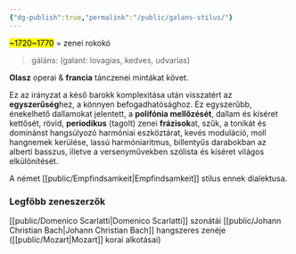 ```yaml
---
{"dg-publish":true,"permalink":"/public/galans-stilus/"}
---
```


<mark>~1720~1770</mark>
= zenei rokokó

> gáláns: (galant: lovagias, kedves, udvarias)

**Olasz** operai & **francia** tánczenei mintákat követ.

Ez az irányzat a késő barokk komplexitása után visszatért az **egyszerűség**hez, a könnyen befogadhatósághoz. Ez egyszerűbb, énekelhető dallamokat jelentett, a **polifónia mellőzését**, dallam és kíséret kettősét, rövid, **periodikus** (tagolt) zenei **frázisok**at, szűk, a tonikát és dominánst hangsúlyozó harmóniai eszköztárat, kevés moduláció, moll hangnemek kerülése, lassú harmóniaritmus, billentyűs darabokban az alberti basszus, illetve a versenyművekben szólista és kíséret világos elkülönítését.

A német [[public/Empfindsamkeit\|Empfindsamkeit]] stílus ennek dialektusa.

### Legfőbb zeneszerzők
[[public/Domenico Scarlatti\|Domenico Scarlatti]] szonátái
[[public/Johann Christian Bach\|Johann Christian Bach]] hangszeres zenéje
([[public/Mozart\|Mozart]] korai alkotásai)
